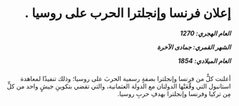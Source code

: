 <h1 dir="rtl">إعلان فرنسا وإنجلترا الحرب على روسيا .</h1>

<h5 dir="rtl">العام الهجري:  1270

الشهر القمري: جمادى الآخرة

العام الميلادي: 1854</h5>

<p dir="rtl">أعلنت كلٌّ من فرنسا وإنجلترا بصفةٍ رسمية الحربَ على روسيا؛ وذلك تنفيذًا لمعاهدة استانبول التي وقَّعَتْها الدولتان مع الدولة العثمانية، والتي تقضي بتكوينِ جيشٍ واحد من كلٍّ مِن تركيا وفرنسا وإنجلترا بهدفِ حربِ روسيا.</p></br>
